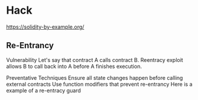 # Hack
https://solidity-by-example.org/

## Re-Entrancy
Vulnerability
Let's say that contract A calls contract B.
Reentracy exploit allows B to call back into A before A finishes execution.

Preventative Techniques
Ensure all state changes happen before calling external contracts
Use function modifiers that prevent re-entrancy
Here is a example of a re-entracy guard